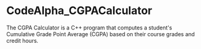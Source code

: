 # CodeAlpha_CGPACalculator
The CGPA Calculator is a C++ program that computes a student's Cumulative Grade Point Average (CGPA) based on their course grades and credit hours. 
